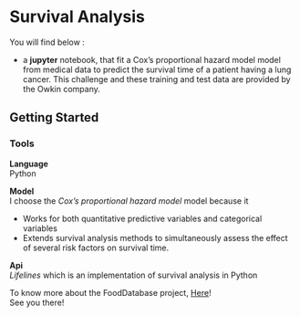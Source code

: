 # Survival Analysis
You will find below :
  - a **jupyter** notebook, that fit a Cox’s proportional hazard model model from medical data to predict the survival time of a patient having a lung cancer.
  This challenge and these training and test data are provided by the Owkin company.

## Getting Started

### Tools

**Language**  
Python

**Model**  
I choose the *Cox’s proportional hazard model* model because it
- Works for both quantitative predictive variables and categorical variables
- Extends survival analysis methods to simultaneously assess the effect of several risk factors on survival time.

**Api**  
*Lifelines* which is an implementation of survival analysis in Python

To know more about the FoodDatabase project, [Here](Predicting-lung-cancer-survival-time.ipynb)!  
See you there!
